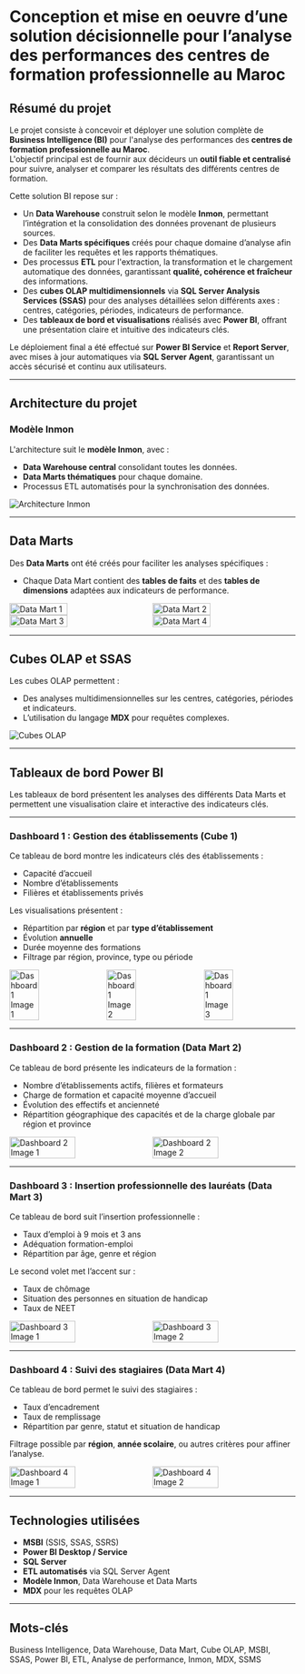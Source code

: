 # Conception et mise en oeuvre d’une solution décisionnelle pour l’analyse des performances des centres de formation professionnelle au Maroc

## Résumé du projet
Le projet consiste à concevoir et déployer une solution complète de **Business Intelligence (BI)** pour l'analyse des performances des **centres de formation professionnelle au Maroc**.  
L'objectif principal est de fournir aux décideurs un **outil fiable et centralisé** pour suivre, analyser et comparer les résultats des différents centres de formation.

Cette solution BI repose sur :  
- Un **Data Warehouse** construit selon le modèle **Inmon**, permettant l’intégration et la consolidation des données provenant de plusieurs sources.  
- Des **Data Marts spécifiques** créés pour chaque domaine d’analyse afin de faciliter les requêtes et les rapports thématiques.  
- Des processus **ETL** pour l'extraction, la transformation et le chargement automatique des données, garantissant **qualité, cohérence et fraîcheur** des informations.  
- Des **cubes OLAP multidimensionnels** via **SQL Server Analysis Services (SSAS)** pour des analyses détaillées selon différents axes : centres, catégories, périodes, indicateurs de performance.  
- Des **tableaux de bord et visualisations** réalisés avec **Power BI**, offrant une présentation claire et intuitive des indicateurs clés.  

Le déploiement final a été effectué sur **Power BI Service** et **Report Server**, avec mises à jour automatiques via **SQL Server Agent**, garantissant un accès sécurisé et continu aux utilisateurs.

---

## Architecture du projet

### Modèle Inmon
L'architecture suit le **modèle Inmon**, avec :  
- **Data Warehouse central** consolidant toutes les données.  
- **Data Marts thématiques** pour chaque domaine.  
- Processus ETL automatisés pour la synchronisation des données.  

![Architecture Inmon](img/ARCH.png)

---

## Data Marts
Des **Data Marts** ont été créés pour faciliter les analyses spécifiques :  
- Chaque Data Mart contient des **tables de faits** et des **tables de dimensions** adaptées aux indicateurs de performance.

<div style="display: flex; flex-wrap: wrap;">
  <img src="img/DM1.png" alt="Data Mart 1" width="45%" style="margin-right: 5%;">
  <img src="img/DM2.png" alt="Data Mart 2" width="45%">
  <img src="img/DM3.png" alt="Data Mart 3" width="45%" style="margin-right: 5%;">
  <img src="img/DM4.png" alt="Data Mart 4" width="45%">
</div>

---

## Cubes OLAP et SSAS
Les cubes OLAP permettent :  
- Des analyses multidimensionnelles sur les centres, catégories, périodes et indicateurs.  
- L’utilisation du langage **MDX** pour requêtes complexes.  

![Cubes OLAP](img/CUBE.png)

---

## Tableaux de bord Power BI

Les tableaux de bord présentent les analyses des différents Data Marts et permettent une visualisation claire et interactive des indicateurs clés.

---

### Dashboard 1 : Gestion des établissements (Cube 1)
Ce tableau de bord montre les indicateurs clés des établissements :  
- Capacité d’accueil  
- Nombre d’établissements  
- Filières et établissements privés  

Les visualisations présentent :  
- Répartition par **région** et par **type d’établissement**  
- Évolution **annuelle**  
- Durée moyenne des formations  
- Filtrage par région, province, type ou période  

<div style="display: flex; flex-wrap: wrap;">
  <img src="img/DASH1.png" alt="Dashboard 1 Image 1" width="32%" style="margin-right: 2%;">
  <img src="img/DASH11.png" alt="Dashboard 1 Image 2" width="32%" style="margin-right: 2%;">
  <img src="img/DASH111.png" alt="Dashboard 1 Image 3" width="32%">
</div>

---

### Dashboard 2 : Gestion de la formation (Data Mart 2)
Ce tableau de bord présente les indicateurs de la formation :  
- Nombre d’établissements actifs, filières et formateurs  
- Charge de formation et capacité moyenne d’accueil  
- Évolution des effectifs et ancienneté  
- Répartition géographique des capacités et de la charge globale par région et province  

<div style="display: flex; flex-wrap: wrap;">
  <img src="img/DASH3.png" alt="Dashboard 2 Image 1" width="48%" style="margin-right: 2%;">
  <img src="img/DASH33.png" alt="Dashboard 2 Image 2" width="48%">
</div>

---

### Dashboard 3 : Insertion professionnelle des lauréats (Data Mart 3)
Ce tableau de bord suit l’insertion professionnelle :  
- Taux d’emploi à 9 mois et 3 ans  
- Adéquation formation-emploi  
- Répartition par âge, genre et région  

Le second volet met l’accent sur :  
- Taux de chômage  
- Situation des personnes en situation de handicap  
- Taux de NEET  

<div style="display: flex; flex-wrap: wrap;">
  <img src="img/DASH4.png" alt="Dashboard 3 Image 1" width="48%" style="margin-right: 2%;">
  <img src="img/DASH44.png" alt="Dashboard 3 Image 2" width="48%">
</div>

---

### Dashboard 4 : Suivi des stagiaires (Data Mart 4)
Ce tableau de bord permet le suivi des stagiaires :  
- Taux d’encadrement  
- Taux de remplissage  
- Répartition par genre, statut et situation de handicap  

Filtrage possible par **région**, **année scolaire**, ou autres critères pour affiner l’analyse.

<div style="display: flex; flex-wrap: wrap;">
  <img src="img/DASH2.png" alt="Dashboard 4 Image 1" width="48%" style="margin-right: 2%;">
  <img src="img/DASH22.png" alt="Dashboard 4 Image 2" width="48%">
</div>


---

## Technologies utilisées
- **MSBI** (SSIS, SSAS, SSRS)  
- **Power BI Desktop / Service**  
- **SQL Server**  
- **ETL automatisés** via SQL Server Agent  
- **Modèle Inmon**, Data Warehouse et Data Marts  
- **MDX** pour les requêtes OLAP

---

## Mots-clés
Business Intelligence, Data Warehouse, Data Mart, Cube OLAP, MSBI, SSAS, Power BI, ETL, Analyse de performance, Inmon, MDX, SSMS
